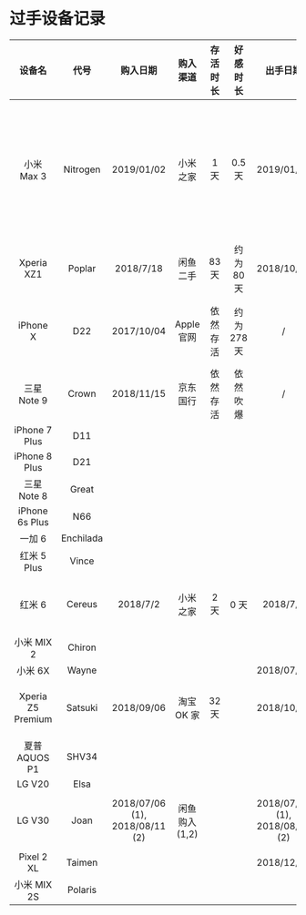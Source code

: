 # 过手设备记录

设备名 | 代号 | 购入日期 | 购入渠道 | 存活时长 | 好感时长 | 出手日期 | 出手方式 | 评价 | 数量
:----: | :----: | :----: | :----: | :----: | :----: | :----: | :----: | :----: | :----:
小米 Max 3 | Nitrogen | 2019/01/02 | 小米之家 | 1 天 | 0.5 天 | 2019/01/03 | 谎称给丈母娘买新手机 | 吹爆 | 1
Xperia XZ1 | Poplar | 2018/7/18 | 闲鱼二手 | 83 天 | 约为 80 天 | 2018/10/09 | 闲鱼自刀 | 让我无欲无求啊 | 1
iPhone X | D22 | 2017/10/04 | Apple 官网 | 依然存活 | 约为 278 天 | / | / | iPhone X 的 OLED 是最好的 | 1
三星 Note 9 | Crown | 2018/11/15 | 京东国行 | 依然存活 | 依然吹爆 | / | / | 窝 TM 吹爆 | 1
iPhone 7 Plus| D11 | | | | | | | 
iPhone 8 Plus| D21 | | | | | | | 
三星 Note 8 | Great | | | | | | | 
iPhone 6s Plus | N66 | | | | | | | 
一加 6 | Enchilada | | | | | | | 
红米 5 Plus | Vince | | | | | | | 
红米 6 | Cereus | 2018/7/2 | 小米之家 | 2 天 | 0 天 | 2018/7/4 | 闲鱼自刀 | 耽误我一天上班时间 | 1
小米 MIX 2 | Chiron | | | | | | | 
小米 6X | Wayne | | | | | 2018/07/06 | | | 1
Xperia Z5 Premium | Satsuki | 2018/09/06 | 淘宝 OK 家 | 32 天 | | 2018/10/08 | 闲鱼自刀 |
夏普 AQUOS P1 | SHV34 | | | | | | | 
LG V20 | Elsa | | | | | | | 
LG V30 | Joan | 2018/07/06 (1), 2018/08/11 (2) | 闲鱼购入(1,2) | | | 2018/07/31 (1), 2018/08/23 (2) | 均为闲鱼 | | 2
Pixel 2 XL | Taimen | | | | | 2018/12/29 | | 
小米 MIX 2S | Polaris | | | | | | | 
